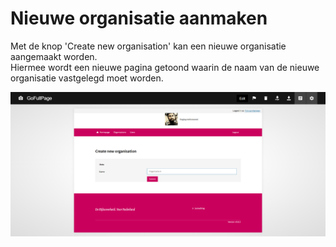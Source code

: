 # Nieuwe organisatie aanmaken

Met de knop 'Create new organisation' kan een nieuwe organisatie aangemaakt worden.  
Hiermee wordt een nieuwe pagina getoond waarin de naam van de nieuwe organisatie vastgelegd moet worden.

![Create new organisation](./images/DUSI%20create%20organisation.png)

<div class="page-break"></div>
